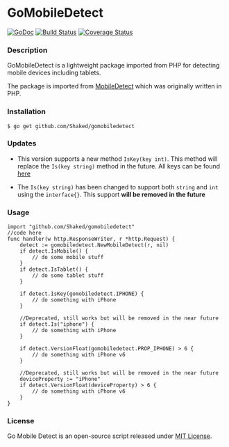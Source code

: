GoMobileDetect
==============

[![GoDoc](https://godoc.org/github.com/Shaked/gomobiledetect?status.png)](https://godoc.org/github.com/Shaked/gomobiledetect)
[![Build Status](https://travis-ci.org/Shaked/gomobiledetect.png?branch=master)](https://travis-ci.org/Shaked/gomobiledetect)
[![Coverage Status](https://coveralls.io/repos/Shaked/gomobiledetect/badge.png)](https://coveralls.io/r/Shaked/gomobiledetect)

### Description

GoMobileDetect is a lightweight package imported from PHP for detecting mobile devices including tablets. 

The package is imported from [MobileDetect](http://www.mobiledetect.net) which was originally written in PHP.

### Installation 

    $ go get github.com/Shaked/gomobiledetect 

### Updates 

- This version supports a new method ```IsKey(key int)```. This method will replace the ```Is(key string)``` method in the future. All keys can be found [here](https://github.com/Shaked/gomobiledetect/blob/maps-to-lists/rules.go#L4)

- The ```Is(key string)``` has been changed to support both ```string``` and ```int``` using the ```interface{}```. This support **will be removed in the future**

### Usage

    import "github.com/Shaked/gomobiledetect"
    //code here 
    func handler(w http.ResponseWriter, r *http.Request) {
        detect := gomobiledetect.NewMobileDetect(r, nil)
        if detect.IsMobile() { 
            // do some mobile stuff 
        }
        if detect.IsTablet() {
            // do some tablet stuff 
        }
        
        if detect.IsKey(gomobiledetect.IPHONE) { 
            // do something with iPhone
        }
        
        //Deprecated, still works but will be removed in the near future
        if detect.Is("iphone") { 
            // do something with iPhone
        }
        
        if detect.VersionFloat(gomobiledetect.PROP_IPHONE) > 6 { 
            // do something with iPhone v6 
        } 
        
        //Deprecated, still works but will be removed in the near future
        deviceProperty := "iPhone"
        if detect.VersionFloat(deviceProperty) > 6 { 
            // do something with iPhone v6 
        } 
    }

### License

Go Mobile Detect is an open-source script released under [MIT License](http://www.opensource.org/licenses/mit-license.php). 
